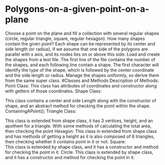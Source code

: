 # Polygons-on-a-given-point-on-a-plane
Choose a point on the plane and fill a collection with several regular shapes (circle, regular triangle, square, regular hexagon). How many shapes contain the given point? 
Each shape can be represented by its center and side length (or radius), if we assume that one side of the polygons are parallel with x axis, and its nodes lies on or above this side. Load and create the shapes from a text file. The first line of the file contains the number of the shapes, and each following line contain a shape. The first character will identify the type of the shape, which is followed by the center coordinate and the side length or radius. Manage the shapes uniformly, so derive them from the same super class.
#Classes and Methods
Description of Methods: 
Point Class:
This class has attributes of coordinates and constructor along with getters of those coordinates.
Shape Class:

This class contains a center and side Length along with the constructor of shape, and an abstract method for checking the point within the shape. ContainingAPoint();
Triangle Class:

This class is extended from shape class, it has 3 vertices, height, and an apothem for a triangle.
With some methods of calculating the total area, then checking the point
Hexagon:
This class in extended from shape class and has methods of getting a height as it is also composed of 6 triangles, then checking whether it contains point in it or not.
Square:  
This class is extended by shape class, and it has a constructor and method for checking the point in it.
Circle:
This class is extended by shape class, and it has a constructor and method for checking the point in it.  
